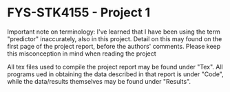 # FYS-STK4155 - Project 1
Important note on terminology:
I've learned that I have been using the term "predictor" inaccurately, also in this project. Detail on this may found on the first page of the project report, before the authors' comments. Please keep this misconception in mind when reading the project


All tex files used to compile the project report may be found under "Tex". All programs ued in obtaining the data described in that report is under "Code", while the data/results themselves may be found under "Results".
